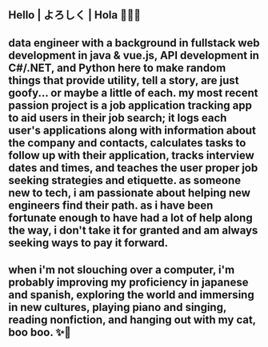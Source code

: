 ## Hello | よろしく | Hola 👩🏻‍💻
## data engineer with a background in fullstack web development in java & vue.js, API development in C#/.NET, and Python here to make random things that provide utility, tell a story, are just goofy... or maybe a little of each. my most recent passion project is a job application tracking app to aid users in their job search; it logs each user's applications along with information about the company and contacts, calculates tasks to follow up with their application, tracks interview dates and times, and teaches the user proper job seeking strategies and etiquette. as someone new to tech, i am passionate about helping new engineers find their path. as i have been fortunate enough to have had a lot of help along the way, i don't take it for granted and am always seeking ways to pay it forward.

## when i'm not slouching over a computer, i'm probably improving my proficiency in japanese and spanish, exploring the world and immersing in new cultures, playing piano and singing, reading nonfiction, and hanging out with my cat, boo boo. ✨🥰
